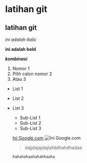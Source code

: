 # latihan git
## latihan git
*ini adalah italic*

**ini adalah bold**

_**kombinasi**_

1. Nomor 1
2. Pilih calon nomor 2
3. Atau 3

- List 1
- List 2
- List 3
  - Sub-List 1
  - Sub-List 2
  - Sub-List 3
  
  [Ini Google.com](google.com)
  ![Ini Google.com](https://img.okeinfo.net/content/2019/07/19/612/2080889/kucing-super-imut-ini-gaya-tidurnya-mirip-manusia-menggemaskan-deh-ohvTijCLDt.jpg)
  
  > dajjdajajdajlallddhahdhadaa
  
  ```
  hahahahaahahahhaaha
  ```
